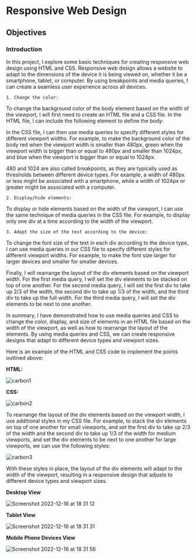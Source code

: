 # Responsive Web Design 

## Objectives 

### Introduction

In this project, I explore some basic techniques for creating responsive web design using HTML and CSS. Responsive web design allows a website to adapt to the dimensions of the device it is being viewed on, whether it be a smartphone, tablet, or computer. By using breakpoints and media queries, I can create a seamless user experience across all devices.

    1. Change the color:

To change the background color of the body element based on the width of the viewport, I will first need to create an HTML file and a CSS file. In the HTML file, I can include the following element to define the body:

In the CSS file, I can then use media queries to specify different styles for different viewport widths. For example, to make the background color of the body red when the viewport width is smaller than 480px, green when the viewport width is bigger than or equal to 480px and smaller than 1024px, and blue when the viewport is bigger than or equal to 1024px.

480 and 1024 are also called breakpoints, as they are typically used as thresholds between different device types. For example, a width of 480px or less might be associated with a smartphone, while a width of 1024px or greater might be associated with a computer.

    2. Display/hide elements:

To display or hide elements based on the width of the viewport, I can use the same technique of media queries in the CSS file. For example, to display only one div at a time according to the width of the viewport.

    3. Adapt the size of the text according to the device:

To change the font size of the text in each div according to the device type, I can use media queries in our CSS file to specify different styles for different viewport widths. For example, to make the font size larger for larger devices and smaller for smaller devices.

Finally, I will rearrange the layout of the div elements based on the viewport width. For the first media query, I will set the div elements to be stacked on top of one another. For the second media query, I will set the first div to take up 2/3 of the width, the second div to take up 1/3 of the width, and the third div to take up the full width. For the third media query, I will set the div elements to be next to one another.

In summary, I have demonstrated how to use media queries and CSS to change the color, display, and size of elements in an HTML file based on the width of the viewport, as well as how to rearrange the layout of the elements. By using media queries and CSS, we can create responsive designs that adapt to different device types and viewport sizes.

Here is an example of the HTML and CSS code to implement the points outlined above:

**HTML:** 

![carbon1](https://user-images.githubusercontent.com/102190049/208160307-67e07af0-fcf7-4dc9-8c97-e110a1b04f55.png)

**CSS:**

![carbon2](https://user-images.githubusercontent.com/102190049/208160327-51ef65fc-ec0a-4daa-a8c2-a798f9ef4bf1.png)

To rearrange the layout of the div elements based on the viewport width, I use additional styles in my CSS file. For example, to stack the div elements on top of one another for small viewports, and set the first div to take up 2/3 of the width and the second div to take up 1/3 of the width for medium viewports, and set the div elements to be next to one another for large viewports, we can use the following styles:

![carbon3](https://user-images.githubusercontent.com/102190049/208160340-e012f1c6-d09b-4de0-863f-794822b7c8d9.png)

With these styles in place, the layout of the div elements will adapt to the width of the viewport, resulting in a responsive design that adjusts to different device types and viewport sizes.

**Desktop View**

![Screenshot 2022-12-16 at 18 31 12](https://user-images.githubusercontent.com/102190049/208160861-1bff29e6-185f-4f1c-8a56-435bf113d1db.png)

**Tablet View**

![Screenshot 2022-12-16 at 18 31 31](https://user-images.githubusercontent.com/102190049/208160872-8370c9ff-55cc-4a8c-b9b6-b90682474c25.png)

**Mobile Phone Devices View**

![Screenshot 2022-12-16 at 18 31 56](https://user-images.githubusercontent.com/102190049/208160887-35cad100-889c-4990-9fe6-a7fb1ffabbbe.png)
